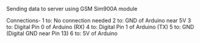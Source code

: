 Sending data to server using GSM Sim900A module


Connections-
1 to: No connection needed
2 to: GND of Arduino near 5V
3 to: Digital Pin 0 of Arduino (RX)
4 to: Digital Pin 1 of Arduino (TX)
5 to: GND (Digital GND near Pin 13)
6 to: 5V of Arduino
